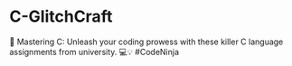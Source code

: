 # C-GlitchCraft
🚀 Mastering C: Unleash your coding prowess with these killer C language assignments from university. 💻💡 #CodeNinja

